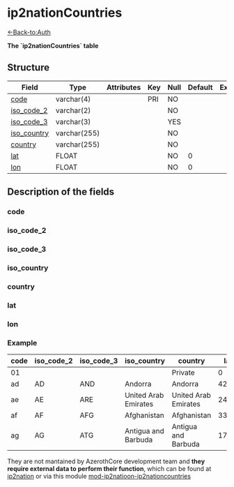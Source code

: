 # ip2nationCountries

[<-Back-to:Auth](database-auth.md)

**The \`ip2nationCountries\` table**

## Structure

| Field            | Type         | Attributes | Key | Null | Default | Extra | Comment |
|------------------|--------------|------------|-----|------|---------|-------|---------|
| [code][1]        | varchar(4)   |            | PRI | NO   |         |       |         |
| [iso_code_2][2]  | varchar(2)   |            |     | NO   |         |       |         |
| [iso_code_3][3]  | varchar(3)   |            |     | YES  |         |       |         |
| [iso_country][4] | varchar(255) |            |     | NO   |         |       |         |
| [country][5]     | varchar(255) |            |     | NO   |         |       |         |
| [lat][6]         | FLOAT        |            |     | NO   | 0       |       |         |
| [lon][7]         | FLOAT        |            |     | NO   | 0       |       |         |

[1]: #code
[2]: #iso_code_2
[3]: #iso_code_3
[4]: #iso_country
[5]: #country
[6]: #lat
[7]: #lon

## Description of the fields

### code

### iso_code_2

### iso_code_3

### iso_country

### country

### lat

### lon

### Example

| code | iso_code_2 | iso_code_3 | iso_country          | country              | lat   | lon    |
|------|------------|------------|----------------------|----------------------|-------|--------|
| 01   |            |            |                      | Private              | 0     | 0      |
| ad   | AD         | AND        | Andorra              | Andorra              | 42.3  | 1.3    |
| ae   | AE         | ARE        | United Arab Emirates | United Arab Emirates | 24    | 54     |
| af   | AF         | AFG        | Afghanistan          | Afghanistan          | 33    | 65     |
| ag   | AG         | ATG        | Antigua and Barbuda  | Antigua and Barbuda  | 17.03 | -61.48 |

They are not mantained by AzerothCore development team and **they require external data to perform their function**, which can be found at
[ip2nation](http://www.ip2nation.com/ip2nation/Download) or via this module [mod-ip2natioon-ip2nationcountries](https://github.com/azerothcore/mod-ip2nation-ip2nationcontries)

